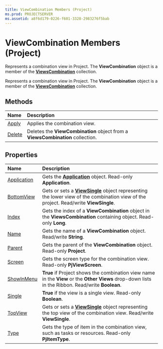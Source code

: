 ```yaml
---
title: ViewCombination Members (Project)
ms.prod: PROJECTSERVER
ms.assetid: a8f6d179-0226-f601-3328-2983276f5bab
---
```



# ViewCombination Members (Project)
Represents a combination view in Project. The  **ViewCombination** object is a member of the **[ViewsCombination](viewscombination-object-project.md)** collection.

Represents a combination view in Project. The  **ViewCombination** object is a member of the **[ViewsCombination](viewscombination-object-project.md)** collection.


## Methods



|**Name**|**Description**|
|:-----|:-----|
|[Apply](viewcombination-apply-method-project.md)|Applies the combination view.|
|[Delete](viewcombination-delete-method-project.md)|Deletes the  **ViewCombination** object from a **ViewsCombination** collection.|

## Properties



|**Name**|**Description**|
|:-----|:-----|
|[Application](viewcombination-application-property-project.md)|Gets the  **[Application](application-object-project.md)** object. Read-only **Application**.|
|[BottomView](viewcombination-bottomview-property-project.md)|Gets or sets a  **[ViewSingle](viewsingle-object-project.md)** object representing the lower view of the combination view of the project. Read/write **ViewSingle**.|
|[Index](viewcombination-index-property-project.md)|Gets the index of a  **ViewCombination** object in the **ViewsCombination** containing object. Read-only **Long**.|
|[Name](viewcombination-name-property-project.md)|Gets the name of a  **ViewCombination** object. Read/write **String**.|
|[Parent](viewcombination-parent-property-project.md)|Gets the parent of the  **ViewCombination** object. Read-only **Project**.|
|[Screen](viewcombination-screen-property-project.md)|Gets the screen type for the combination view. Read-only  **PjViewScreen**.|
|[ShowInMenu](viewcombination-showinmenu-property-project.md)|**True** if Project shows the combination view name in the **View** or the **Other Views** drop-down lists in the Ribbon. Read/write **Boolean**.|
|[Single](viewcombination-single-property-project.md)|**True** if the view is a single view. Read-only **Boolean**.|
|[TopView](viewcombination-topview-property-project.md)|Gets or sets a  **[ViewSingle](viewsingle-object-project.md)** object representing the top view of the combination view. Read/write **ViewSingle**.|
|[Type](viewcombination-type-property-project.md)|Gets the type of item in the combination view, such as tasks or resources. Read-only  **PjItemType**.|

